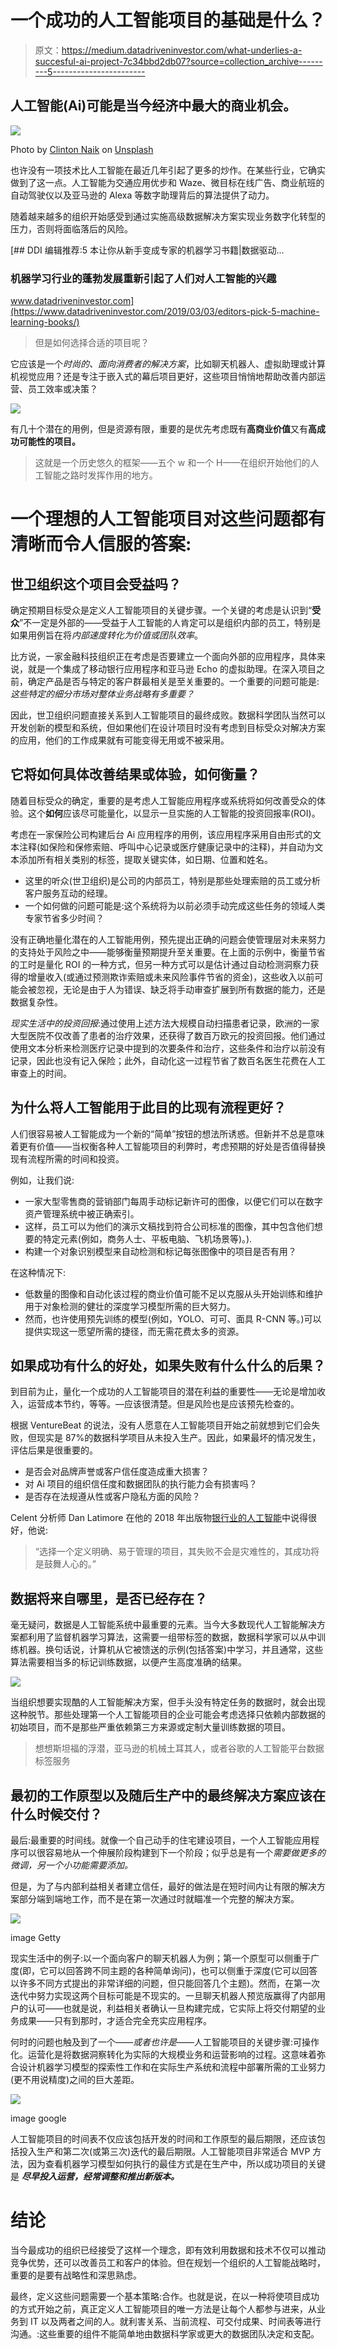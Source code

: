 # 一个成功的人工智能项目的基础是什么？

> 原文：<https://medium.datadriveninvestor.com/what-underlies-a-succesful-ai-project-7c34bbd2db07?source=collection_archive---------5----------------------->

## 人工智能(Ai)可能是当今经济中最大的商业机会。

![](img/3be47ffe26030e2a4f6acdced9ee233b.png)

Photo by [Clinton Naik](https://unsplash.com/@clintnaik?utm_source=medium&utm_medium=referral) on [Unsplash](https://unsplash.com?utm_source=medium&utm_medium=referral)

也许没有一项技术比人工智能在最近几年引起了更多的炒作。在某些行业，它确实做到了这一点。人工智能为交通应用优步和 Waze、微目标在线广告、商业航班的自动驾驶仪以及亚马逊的 Alexa 等数字助理背后的算法提供了动力。

随着越来越多的组织开始感受到通过实施高级数据解决方案实现业务数字化转型的压力，否则将面临落后的风险。

[](https://www.datadriveninvestor.com/2019/03/03/editors-pick-5-machine-learning-books/) [## DDI 编辑推荐:5 本让你从新手变成专家的机器学习书籍|数据驱动…

### 机器学习行业的蓬勃发展重新引起了人们对人工智能的兴趣

www.datadriveninvestor.com](https://www.datadriveninvestor.com/2019/03/03/editors-pick-5-machine-learning-books/) 

> 但是如何选择合适的项目呢？

它应该是一个*时尚的、面向消费者的解决方案*，比如聊天机器人、虚拟助理或计算机视觉应用？还是专注于嵌入式的幕后项目更好，这些项目悄悄地帮助改善内部运营、员工效率或决策？

![](img/b1e4c16f30e1e0b29432be703c877502.png)

有几十个潜在的用例，但是资源有限，重要的是优先考虑既有**高商业价值**又有**高成功可能性的项目。**

> 这就是一个历史悠久的框架——五个 w 和一个 H——在组织开始他们的人工智能之路时发挥作用的地方。

# 一个理想的人工智能项目对这些问题都有清晰而令人信服的答案:

## **世卫组织**这个项目会受益吗？

确定预期目标受众是定义人工智能项目的关键步骤。一个关键的考虑是认识到“**受众**”不一定是外部的——受益于人工智能的人肯定可以是组织内部的员工，特别是如果用例旨在将*内部速度转化为价值或团队效率*。

比方说，一家金融科技组织正在考虑是否要建立一个面向外部的应用程序，具体来说，就是一个集成了移动银行应用程序和亚马逊 Echo 的虚拟助理。在深入项目之前，确定产品是否与特定的客户群最相关是至关重要的。一个重要的问题可能是:*这些特定的细分市场对整体业务战略有多重要？*

因此，世卫组织问题直接关系到人工智能项目的最终成败。数据科学团队当然可以开发创新的模型和系统，但如果他们在设计项目时没有考虑到目标受众对解决方案的应用，他们的工作成果就有可能变得无用或不被采用。

## **它将如何具体改善结果或体验，如何衡量？**

随着目标受众的确定，重要的是考虑人工智能应用程序或系统将如何改善受众的体验。这个**如何**应该尽可能量化，以显示一旦实施的人工智能的投资回报率(ROI)。

考虑在一家保险公司构建后台 Ai 应用程序的用例，该应用程序采用自由形式的文本注释(如保险和保修索赔、呼叫中心记录或医疗健康记录中的注释)，并自动为文本添加所有相关类别的标签，提取关键实体，如日期、位置和姓名。

*   这里的听众(世卫组织)是公司的内部员工，特别是那些处理索赔的员工或分析客户服务互动的经理。
*   一个如何做的问题可能是:这个系统将为以前必须手动完成这些任务的领域人类专家节省多少时间？

没有正确地量化潜在的人工智能用例，预先提出正确的问题会使管理层对未来努力的支持处于风险之中——能够衡量预期提升至关重要。在上面的示例中，衡量节省的工时是量化 ROI 的一种方式，但另一种方式可以是估计通过自动检测洞察力获得的增量收入(或通过预测欺诈索赔或未来风险事件节省的资金)，这些收入以前可能会被忽视，无论是由于人为错误、缺乏将手动审查扩展到所有数据的能力，还是数据复杂性。

*现实生活中的投资回报*:通过使用上述方法大规模自动扫描患者记录，欧洲的一家大型医院不仅改善了患者的治疗效果，还获得了数百万欧元的投资回报。他们通过使用文本分析来检测医疗记录中提到的次要条件和治疗，这些条件和治疗以前没有记录，因此也没有记入保险；此外，自动化这一过程节省了数百名医生花费在人工审查上的时间。

## **为什么**将人工智能用于此目的比现有流程更好？

人们很容易被人工智能成为一个新的“简单”按钮的想法所诱惑。但新并不总是意味着更有价值——当权衡各种人工智能项目的利弊时，考虑预期的好处是否值得替换现有流程所需的时间和投资。

例如，让我们说:

*   一家大型零售商的营销部门每周手动标记新许可的图像，以便它们可以在数字资产管理系统中被正确索引。
*   这样，员工可以为他们的演示文稿找到符合公司标准的图像，其中包含他们想要的特定元素(例如，商务人士、平板电脑、飞机场景等)。).
*   构建一个对象识别模型来自动检测和标记每张图像中的项目是否有用？

在这种情况下:

*   低数量的图像和自动化该过程的商业价值可能不足以克服从头开始训练和维护用于对象检测的健壮的深度学习模型所需的巨大努力。
*   然而，也许使用预先训练的模型(例如，YOLO、可可、面具 R-CNN 等。)可以提供实现这一愿望所需的捷径，而无需花费太多的资源。

## **如果成功有什么**的好处，如果失败有什么**什么**的后果？

到目前为止，量化一个成功的人工智能项目的潜在利益的重要性——无论是增加收入，运营成本节约，等等。—应该很清楚。但是风险也是应该预先检查的。

根据 VentureBeat 的说法，没有人愿意在人工智能项目开始之前就想到它们会失败，但现实是 87%的数据科学项目从未投入生产。因此，如果最坏的情况发生，评估后果是很重要的。

*   是否会对品牌声誉或客户信任度造成重大损害？
*   对 Ai 项目的组织信任度和数据团队的执行能力会有损害吗？
*   是否存在法规遵从性或客户隐私方面的风险？

Celent 分析师 Dan Latimore 在他的 2018 年出版物[银行业的人工智能](https://cdn2.hubspot.net/hubfs/2392451/Marketing%20Assets/Artificial%20Intelligence%20in%20Banking%20-%20Where%20to%20Start.pdf)中说得很好，他说:

> “选择一个定义明确、易于管理的项目，其失败不会是灾难性的，其成功将是鼓舞人心的。”

## **数据将来自哪里**，是否已经存在？

毫无疑问，数据是人工智能系统中最重要的元素。当今大多数现代人工智能解决方案都利用了监督机器学习算法，这需要一组带标签的数据，数据科学家可以从中训练机器。换句话说，计算机从它被馈送的示例(包括答案)中学习，并且通常，这些算法需要相当多的标记训练数据，以便产生高度准确的结果。

![](img/73ed2c294f8194cdf927fc615e977d9c.png)

当组织想要实现酷的人工智能解决方案，但手头没有特定任务的数据时，就会出现这种脱节。那些处理第一个人工智能项目的企业可能会考虑选择只依赖内部数据的初始项目，而不是那些严重依赖第三方来源或定制大量训练数据的项目。

> 想想斯坦福的浮潜，亚马逊的机械土耳其人，或者谷歌的人工智能平台数据标签服务

## **最初的工作原型以及随后生产中的最终解决方案应该在什么时候**交付？

最后:最重要的时间线。就像一个自己动手的住宅建设项目，一个人工智能应用程序可以很容易地从一个伸展阶段构建到下一个阶段；似乎总是有一个*需要做更多的微调，另一个小功能需要添加。*

但是，为了与内部利益相关者建立信任，最好的做法是在短时间内让有限的解决方案部分端到端地工作，而不是在第一次通过时就瞄准一个完整的解决方案。

![](img/98ea0cb422bde2d5929fce6b89534274.png)

image Getty

现实生活中的例子:以一个面向客户的聊天机器人为例；第一个原型可以侧重于广度(即，它可以回答跨不同主题的各种简单询问)，也可以侧重于深度(它可以回答以许多不同方式提出的非常详细的问题，但只能回答几个主题)。然而，在第一次迭代中努力实现这两个目标可能是不现实的。一旦聊天机器人预览版赢得了内部用户的认可——也就是说，利益相关者确认一旦构建完成，它实际上将交付期望的业务成果——只有到那时，才适合完全充实应用程序。

何时的问题也触及到了一个——*或者也许是*——人工智能项目的关键步骤:可操作化。运营化是将数据洞察转化为实际的大规模业务和运营影响的过程。这意味着弥合设计机器学习模型的探索性工作和在实际生产系统和流程中部署所需的工业努力(更不用说精度)之间的巨大差距。

![](img/8b5208a1b8cf4f18f76d1367b133b2d0.png)

image google

人工智能项目的时间表不仅应该包括开发的时间和工作原型的最后期限，还应该包括投入生产和第二次(或第三次)迭代的最后期限。人工智能项目非常适合 MVP 方法，因为查看机器学习模型如何执行的最佳方式是在生产中，所以成功项目的关键是 ***尽早投入运营，经常调整和推出新版本。***

# 结论

当今最成功的组织已经接受了这样一个理念，即有效利用数据和技术不仅可以推动竞争优势，还可以改善员工和客户的体验。但在规划一个组织的人工智能战略时，重要的是要有战略性和深思熟虑。

最终，定义这些问题需要一个基本策略:合作。也就是说，在以一种将使项目成功的方式开始之前，真正定义人工智能项目的唯一方法是让每个人都参与进来，从业务到 IT 以及两者之间的人。就利害关系、当前流程、可交付成果、时间表等进行沟通。:这些重要的组件不能简单地由数据科学家或更大的数据团队决定和支配。